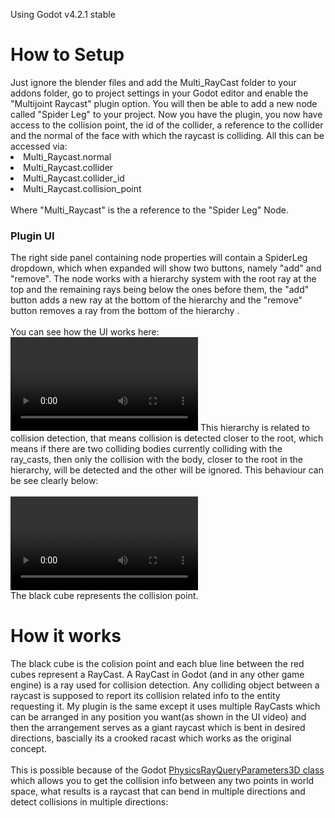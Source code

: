 Using Godot v4.2.1 stable
<br>
<h1>How to Setup</h1>
Just ignore the blender files and add the Multi_RayCast folder to your addons folder, go to project settings in your Godot editor and enable the "Multijoint Raycast" plugin option. You will then be able to add a new node called "Spider Leg" to your project. Now you have the plugin, you now have access to the collision point, the id of the collider, a reference to the collider and the normal of the face with which the raycast is colliding. All this can be accessed via:
<li>Multi_Raycast.normal</li>
<li>Multi_Raycast.collider</li>
<li>Multi_Raycast.collider_id</li>
<li>Multi_Raycast.collision_point</li>
<br>
Where "Multi_Raycast" is the a reference to the "Spider Leg" Node.
<h3>Plugin UI</h3>
The right side panel containing node properties will contain a SpiderLeg dropdown, which when expanded will show two buttons, namely "add" and "remove". The node works with a hierarchy system with the root ray at the top and the remaining rays being below the ones before them, the "add" button adds a new ray at the bottom of the hierarchy and the "remove" button removes a ray from the bottom of the hierarchy . 
<br>
<br>
You can see how the UI works here:
<video src="https://github.com/user-attachments/assets/44221e2f-f2ae-4234-8984-056a6226fd67"></video>
This hierarchy is related to collision detection, that means collision is detected closer to the root, which means if there are two colliding bodies currently colliding with the ray_casts, then only the collision with the body, closer to the root in the hierarchy, will be detected and the other will be ignored. This behaviour can be see clearly below:
<br>
<br>
<video src="https://github.com/user-attachments/assets/7197525c-3053-471c-a36a-7d33d0d74ea1"></video>
<br>
The black cube represents the collision point.
<br>
<h1>How it works</h1>
The black cube is the colision point and each blue line between the red cubes represent a RayCast. A RayCast in Godot (and in any other game engine) is a ray used for collision detection. Any colliding object between a raycast is supposed to report its collision related info to the entity requesting it. My plugin is the same except it uses multiple RayCasts which can be arranged in any position you want(as shown in the UI video) and then the arrangement serves as a giant raycast which is bent in desired directions, bascially its a crooked racast which works as the original concept.
<br>
<br>
This is possible because of the Godot <a href="https://docs.godotengine.org/en/stable/classes/class_physicsrayqueryparameters3d.html">PhysicsRayQueryParameters3D class</a> which allows you to get the collision info between any two points in world space, what results is a raycast that can bend in multiple directions and detect collisions in multiple directions:
<br>

